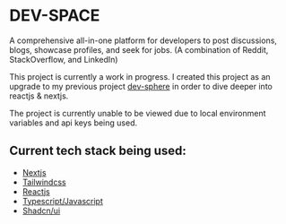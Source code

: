 # DEV-SPACE

A comprehensive all-in-one platform for developers to post discussions, blogs, showcase profiles, and seek for jobs. (A combination of Reddit, StackOverflow, and LinkedIn)

This project is currently a work in progress. I created this project as an upgrade to my previous project [dev-sphere](https://github.com/V4N1LLA-1CE/dev-sphere) in order to dive deeper into reactjs & nextjs.

The project is currently unable to be viewed due to local environment variables and api keys being used.

## Current tech stack being used:

- [Nextjs](https://nextjs.org/)
- [Tailwindcss](https://tailwindcss.com/)
- [Reactjs](https://react.dev/)
- [Typescript/Javascript](https://www.typescriptlang.org/)
- [Shadcn/ui](https://ui.shadcn.com/)
